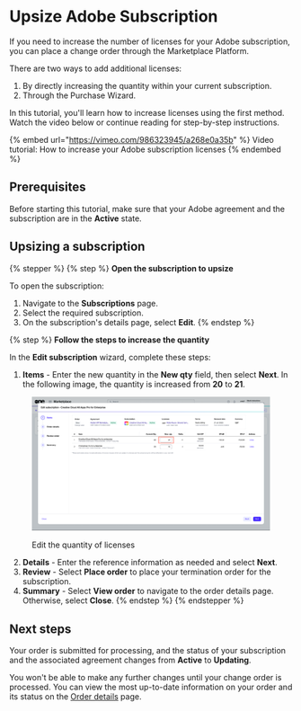 # Upsize Adobe Subscription

If you need to increase the number of licenses for your Adobe subscription, you can place a change order through the Marketplace Platform.

There are two ways to add additional licenses:

1. By directly increasing the quantity within your current subscription.
2. Through the Purchase Wizard.

In this tutorial, you'll learn how to increase licenses using the first method. Watch the video below or continue reading for step-by-step instructions.

{% embed url="https://vimeo.com/986323945/a268e0a35b" %}
Video tutorial: How to increase your Adobe subscription licenses
{% endembed %}

## Prerequisites

Before starting this tutorial, make sure that your Adobe agreement and the subscription are in the **Active** state.

## Upsizing a subscription

{% stepper %}
{% step %}
**Open the subscription to upsize**

To open the subscription:

1. Navigate to the **Subscriptions** page.
2. Select the required subscription.
3. On the subscription's details page, select **Edit**.
{% endstep %}

{% step %}
**Follow the steps to increase the quantity**

In the **Edit subscription** wizard, complete these steps:

1. **Items** - Enter the new quantity in the **New qty** field, then select **Next**. In the following image, the quantity is increased from **20** to **21**.&#x20;

<div data-with-frame="true"><figure><img src="../../../.gitbook/assets/edit_subscription.png" alt=""><figcaption><p>Edit the quantity of licenses</p></figcaption></figure></div>

2. **Details** - Enter the reference information as needed and select **Next**.
3. **Review** - Select **Place order** to place your termination order for the subscription.
4. **Summary** - Select **View order** to navigate to the order details page. Otherwise, select **Close**.
{% endstep %}
{% endstepper %}

## Next steps

Your order is submitted for processing, and the status of your subscription and the associated agreement changes from **Active** to **Updating**.

You won't be able to make any further changes until your change order is processed. You can view the most up-to-date information on your order and its status on the [Order details](../../../modules-and-features/marketplace/orders/#subscription-details) page.

